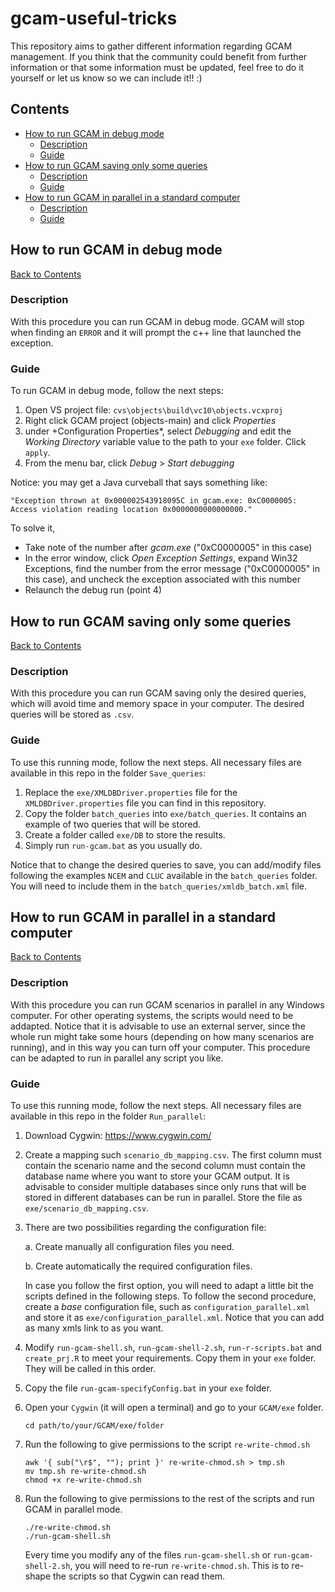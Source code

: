 # gcam-useful-tricks

This repository aims to gather different information regarding GCAM management. If you think that the community could benefit from further information or that some information must be updated, feel free to do it yourself or let us know so we can include it!! :)

<!-- ------------------------>

<!-- ------------------------>

## <a name="contents"></a>Contents

<!-- ------------------------>

<!-- ------------------------>

  - [How to run GCAM in debug mode](#how-to-run-gcam-in-debug-mode)
    - [Description](#debug-description)
    - [Guide](#debug-guide)
  - [How to run GCAM saving only some queries](#how-to-run-gcam-saving-only-some-queries)
    - [Description](#savingQueries-description)
    - [Guide](#savingQueries-guide)
  - [How to run GCAM in parallel in a standard computer](#how-to-run-gcam-in-parallel-in-a-standard-computer)
    - [Description](#parallel-description)
    - [Guide](#parallel-guide)

<!-- ------------------------>

<!-- ------------------------>

## <a name="how-to-run-gcam-in-debug-mode"></a>How to run GCAM in debug mode

<!-- ------------------------>

<!-- ------------------------>

[Back to Contents](#contents)

### <a name="debug-description"></a>Description

With this procedure you can run GCAM in debug mode. GCAM will stop when finding an `ERROR` and it will prompt the c++ line that launched the exception.

### <a name="debug-guide"></a>Guide

To run GCAM in debug mode, follow the next steps:

1. Open VS project file: `cvs\objects\build\vc10\objects.vcxproj`
2. Right click GCAM project (objects-main) and click *Properties*
3. under +Configuration Properties*, select *Debugging* and edit the *Working Directory* variable value to the path to your `exe` folder. Click `apply`.
4. From the menu bar, click *Debug* > *Start debugging*

Notice: you may get a Java curveball that says something like:
```
"Exception thrown at 0x000002543918095C in gcam.exe: 0xC0000005: Access violation reading location 0x0000000000000000."
```
To solve it, 
- Take note of the number after *gcam.exe* ("0xC0000005" in this case)
- In the error window, click *Open Exception Settings*, expand Win32 Exceptions, find the number from the error message ("0xC0000005" in this case), and uncheck the exception associated with this number
- Relaunch the debug run (point 4)


<!-- ------------------------>

<!-- ------------------------>

## <a name="how-to-run-gcam-saving-only-some-queries"></a>How to run GCAM saving only some queries

<!-- ------------------------>

<!-- ------------------------>

[Back to Contents](#contents)

### <a name="savingQueries-description"></a>Description

With this procedure you can run GCAM saving only the desired queries, which will avoid time and memory space in your computer. The desired queries will be stored as `.csv`.

### <a name="savingQueries-guide"></a>Guide

To use this running mode, follow the next steps. All necessary files are available in this repo in the folder `Save_queries`:

1. Replace the `exe/XMLDBDriver.properties` file for the `XMLDBDriver.properties` file you can find in this repository.
2. Copy the folder `batch_queries` into `exe/batch_queries`. It contains an example of two queries that will be stored. 
3. Create a folder called `exe/DB` to store the results.
4. Simply run `run-gcam.bat` as you usually do.

Notice that to change the desired queries to save, you can add/modify files following the examples `NCEM` and `CLUC` available in the `batch_queries` folder. You will need to include them in the `batch_queries/xmldb_batch.xml` file.

<!-- ------------------------>

<!-- ------------------------>

## <a name="how-to-run-gcam-in-parallel-in-a-standard-computer"></a>How to run GCAM in parallel in a standard computer

<!-- ------------------------>

<!-- ------------------------>

[Back to Contents](#contents)

### <a name="parallel-description"></a>Description

With this procedure you can run GCAM scenarios in parallel in any Windows computer. For other operating systems, the scripts would need to be addapted. Notice that it is advisable to use an external server, since the whole run might take some hours (depending on how many scenarios are running), and in this way you can turn off your computer. This procedure can be adapted to run in parallel any script you like.

### <a name="parallel-guide"></a>Guide

To use this running mode, follow the next steps. All necessary files are available in this repo in the folder `Run_parallel`:



1. Download Cygwin: https://www.cygwin.com/
2. Create a mapping such `scenario_db_mapping.csv`. The first column must contain the scenario name and the second column must contain the database name where you want to store your GCAM output. It is advisable to consider multiple databases since only runs that will be stored in different databases can be run in parallel. Store the file as `exe/scenario_db_mapping.csv`.
3. There are two possibilities regarding the configuration file:
   
   	a. Create manually all configuration files you need.

	  b. Create automatically the required configuration files.

      In case you follow the first option, you will need to adapt a little bit the scripts defined in the following steps. To follow the second procedure, create a *base* configuration file, such as `configuration_parallel.xml` and store it as `exe/configuration_parallel.xml`. Notice that you can add as many xmls link to as you want.

4. Modify `run-gcam-shell.sh`, `run-gcam-shell-2.sh`, `run-r-scripts.bat` and `create_prj.R` to meet your requirements. Copy them in your `exe` folder. They will be called in this order. 
5. Copy the file `run-gcam-specifyConfig.bat` in your `exe` folder.
6. Open your `Cygwin` (it will open a terminal) and go to your `GCAM/exe` folder.
   ```
   cd path/to/your/GCAM/exe/folder
   ``` 
7. Run the following to give permissions to the script `re-write-chmod.sh`
   ```
   awk '{ sub("\r$", ""); print }' re-write-chmod.sh > tmp.sh
   mv tmp.sh re-write-chmod.sh
   chmod +x re-write-chmod.sh
   ```
8. Run the following to give permissions to the rest of the scripts and run GCAM in parallel mode.
   ```
   ./re-write-chmod.sh
   ./run-gcam-shell.sh
   ```
   Every time you modify any of the files `run-gcam-shell.sh` or `run-gcam-shell-2.sh`, you will need to re-run `re-write-chmod.sh`. This is to re-shape the scripts so that Cygwin can read them.


